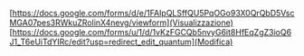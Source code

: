 [https://docs.google.com/forms/d/e/1FAIpQLSffQU5PqOGo93X0QrQbD5VscMGA07pes3RWkuZRolinX4nevg/viewform](Visualizzazione)
[https://docs.google.com/forms/u/1/d/1vKzFGCQb5nvyG6it8HfEqZgZ3ioQ6J1_T6eUiTdYIRc/edit?usp=redirect_edit_quantum](Modifica)
